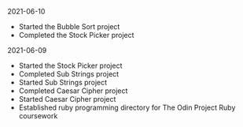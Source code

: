 2021-06-10
- Started the Bubble Sort project
- Completed the Stock Picker project

2021-06-09 
- Started the Stock Picker project
- Completed Sub Strings project
- Started Sub Strings project
- Completed Caesar Cipher project
- Started Caesar Cipher project
- Established ruby programming directory for The Odin Project Ruby coursework